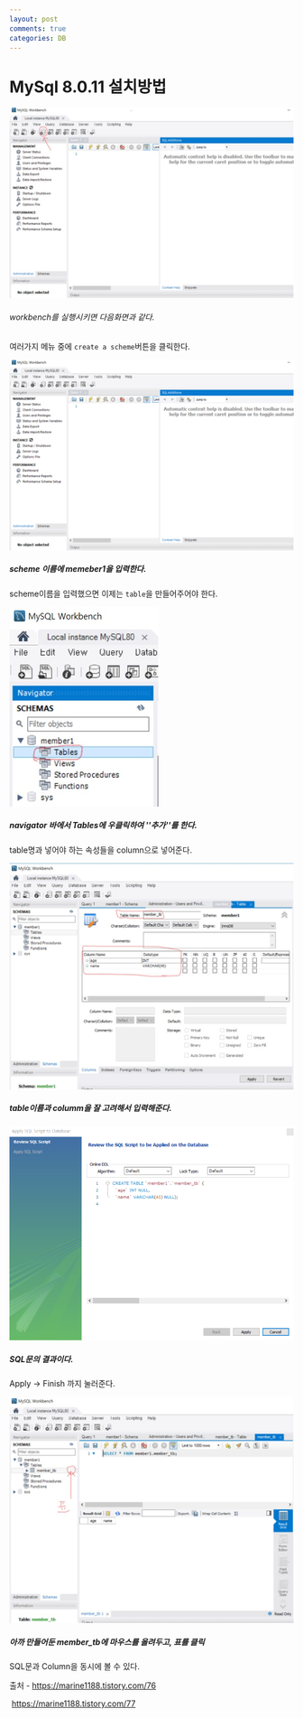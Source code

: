```yaml
---
layout: post
comments: true
categories: DB
---
```


# MySql 8.0.11 설치방법

![사진](/_posts/DB/img/201908071.jpg)



###### workbench를 실행시키면 다음화면과 같다.    

여러가지 메뉴 중에 `create a scheme`버튼을  클릭한다.          



![사진](https://github.com/jongwuner/jongwuner.github.io/blob/master/_posts/DB/img/201908071.PNG)



#####  scheme 이름에 memeber1을 입력한다.    

scheme이름을 입력했으면 이제는 `table`을 만들어주어야 한다.          



![사진](/_posts/DB/img/201908074.jpg)

##### navigator 바에서 Tables에 우클릭하여 ''추가''를 한다.

table명과 넣어야 하는 속성들을 column으로 넣어준다.          



![사진](/_posts/DB/img/201908075.jpg)

##### table이름과 columm을 잘 고려해서 입력해준다.          





![사진](/_posts/DB/img/201908076.PNG)



##### SQL문의 결과이다.

Apply -> Finish 까지 눌러준다.



![사진](/_posts/DB/img/201908077.jpg)

##### 아까 만들어둔 member_tb에 마우스를 올려두고, 표를 클릭

SQL문과 Column을 동시에 볼 수 있다.



출처 - https://marine1188.tistory.com/76

​           https://marine1188.tistory.com/77

